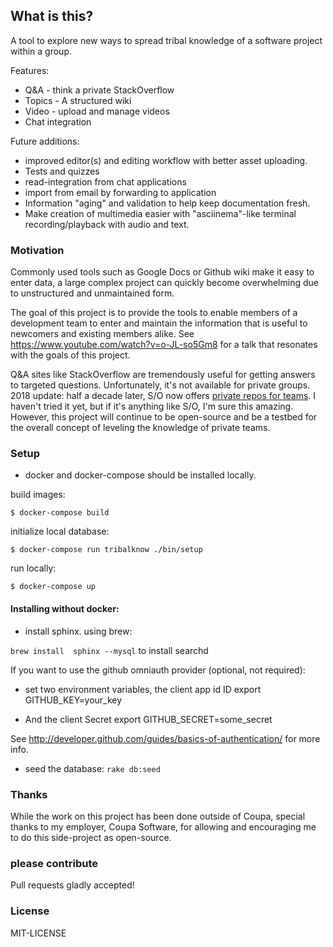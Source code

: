 
## What is this?

A tool to explore new ways to spread tribal knowledge of a software project within a group.

Features:
  * Q&A - think a private StackOverflow
  * Topics - A structured wiki
  * Video - upload and manage videos
  * Chat integration

Future additions:
  * improved editor(s) and editing workflow with better asset uploading.
  * Tests and quizzes
  * read-integration from chat applications
  * import from email by forwarding to application
  * Information "aging" and validation to help keep documentation fresh.
  * Make creation of multimedia easier with "asciinema"-like terminal recording/playback
    with audio and text.

### Motivation

Commonly used tools such as Google Docs or Github wiki make it easy to enter data, a large complex project can quickly become overwhelming due to unstructured and unmaintained form.

The goal of this project is to provide the tools to enable members of a development team to enter and maintain the information that is useful to newcomers and existing members alike.  See https://www.youtube.com/watch?v=o-JL-so5Gm8 for a talk that resonates with
the goals of this project.

Q&A sites like StackOverflow are tremendously useful for getting answers to targeted questions. Unfortunately, it's not available for private groups.  2018 update: half a decade later, S/O now offers [private repos for teams](https://stackoverflow.com/teams).  I haven't tried it yet, but if it's anything like S/O, I'm sure this amazing.  However, this project will continue to be open-source and be a testbed for the overall concept of leveling the knowledge of private teams.

### Setup

* docker and docker-compose should be installed locally.

build images:
```
$ docker-compose build
```

initialize local database:
```
$ docker-compose run tribalknow ./bin/setup
```

run locally:
```
$ docker-compose up
```

#### Installing without docker:
* install sphinx.  using brew:

`brew install  sphinx --mysql` to install searchd

If you want to use the github omniauth provider (optional, not required):
* set two environment variables, the client app id ID
export GITHUB_KEY=your_key

* And the client Secret
export GITHUB_SECRET=some_secret

See http://developer.github.com/guides/basics-of-authentication/ for more info.

* seed the database:
`rake db:seed`

### Thanks
While the work on this project has been done outside of Coupa, special thanks to my employer,
Coupa Software, for allowing and encouraging me to do this side-project as open-source.


### please contribute
Pull requests gladly accepted!

### License

MIT-LICENSE
